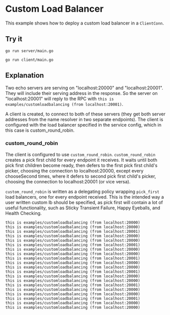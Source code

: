 # Custom Load Balancer

This example shows how to deploy a custom load balancer in a `ClientConn`.

## Try it

```
go run server/main.go
```

```
go run client/main.go
```

## Explanation

Two echo servers are serving on "localhost:20000" and "localhost:20001". They
will include their serving address in the response. So the server on
"localhost:20001" will reply to the RPC with `this is
examples/customloadbalancing (from localhost:20001)`.

A client is created, to connect to both of these servers (they get both server
addresses from the name resolver in two separate endpoints). The client is
configured with the load balancer specified in the service config, which in this
case is custom_round_robin.

### custom_round_robin

The client is configured to use `custom_round_robin`. `custom_round_robin`
creates a pick first child for every endpoint it receives. It waits until both
pick first children become ready, then defers to the first pick first child's
picker, choosing the connection to localhost:20000, except every chooseSecond
times, where it defers to second pick first child's picker, choosing the
connection to localhost:20001 (or vice versa).

`custom_round_robin` is written as a delegating policy wrapping `pick_first`
load balancers, one for every endpoint received. This is the intended way a user
written custom lb should be specified, as pick first will contain a lot of
useful functionality, such as Sticky Transient Failure, Happy Eyeballs, and
Health Checking.

```
this is examples/customloadbalancing (from localhost:20000)
this is examples/customloadbalancing (from localhost:20000)
this is examples/customloadbalancing (from localhost:20001)
this is examples/customloadbalancing (from localhost:20000)
this is examples/customloadbalancing (from localhost:20000)
this is examples/customloadbalancing (from localhost:20001)
this is examples/customloadbalancing (from localhost:20000)
this is examples/customloadbalancing (from localhost:20000)
this is examples/customloadbalancing (from localhost:20001)
this is examples/customloadbalancing (from localhost:20000)
this is examples/customloadbalancing (from localhost:20000)
this is examples/customloadbalancing (from localhost:20001)
this is examples/customloadbalancing (from localhost:20000)
this is examples/customloadbalancing (from localhost:20000)
this is examples/customloadbalancing (from localhost:20001)
this is examples/customloadbalancing (from localhost:20000)
this is examples/customloadbalancing (from localhost:20000)
this is examples/customloadbalancing (from localhost:20001)
this is examples/customloadbalancing (from localhost:20000)
this is examples/customloadbalancing (from localhost:20000)
```
